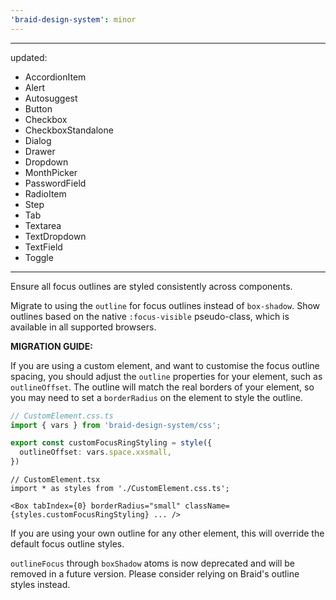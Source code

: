```yaml
---
'braid-design-system': minor
---
```


---
updated:
  - AccordionItem
  - Alert
  - Autosuggest
  - Button
  - Checkbox
  - CheckboxStandalone
  - Dialog
  - Drawer
  - Dropdown
  - MonthPicker
  - PasswordField
  - RadioItem
  - Step
  - Tab
  - Textarea
  - TextDropdown
  - TextField
  - Toggle
---

Ensure all focus outlines are styled consistently across components.

Migrate to using the `outline` for focus outlines instead of `box-shadow`.
Show outlines based on the native `:focus-visible` pseudo-class, which is available in all supported browsers.

**MIGRATION GUIDE:**

If you are using a custom element, and want to customise the focus outline spacing, you should adjust the `outline` properties for your element, such as `outlineOffset`.
The outline will match the real borders of your element, so you may need to set a `borderRadius` on the element to style the outline.

```ts
// CustomElement.css.ts
import { vars } from 'braid-design-system/css';

export const customFocusRingStyling = style({
  outlineOffset: vars.space.xxsmall,
})
```

```tsx
// CustomElement.tsx
import * as styles from './CustomElement.css.ts';

<Box tabIndex={0} borderRadius="small" className={styles.customFocusRingStyling} ... />
```

If you are using your own outline for any other element, this will override the default focus outline styles.

`outlineFocus` through `boxShadow` atoms is now deprecated and will be removed in a future version.
Please consider relying on Braid's outline styles instead.